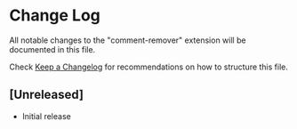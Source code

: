 # Change Log

All notable changes to the "comment-remover" extension will be documented in this file.

Check [Keep a Changelog](http://keepachangelog.com/) for recommendations on how to structure this file.

## [Unreleased]

- Initial release